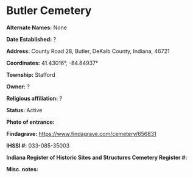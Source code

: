 # Butler Cemetery

**Alternate Names:** None

**Date Established:** ?

**Address:** County Road 28, Butler, DeKalb County, Indiana, 46721

**Coordinates:** 41.43016°, -84.84937°

**Township:** Stafford

**Owner:** ?

**Religious affiliation:** ?

**Status:** Active

**Photo of entrance:**

**Findagrave:** https://www.findagrave.com/cemetery/656831

**IHSSI #:** 	033-085-35003

**Indiana Register of Historic Sites and Structures Cemetery Register #:**

**Misc. notes:**

